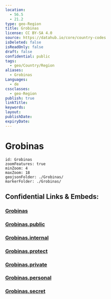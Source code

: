 ```yaml
---
location:
  - 56.5
  - 21.2
type: geo-Region
title: Grobinas
license: CC BY-SA 4.0
source: https://datahub.io/core/country-codes
isDeleted: false
isReadOnly: false
draft: false
confidential: public
tags:
  - geo/Country/Region
aliases:
  - Grobinas
Languages:
  - de
cssclasses:
  - geo-Region
publish: true
linkTitle:
keywords:
layout:
publishDate:
expiryDate:
---
```


# Grobinas

```leaflet
id: Grobinas
zoomFeatures: true 
minZoom: 4 
maxZoom: 18
geojsonFolder: ./Grobinas/
markerFolder: ./Grobinas/
```


## Confidential Links & Embeds: 

### [Grobinas](/_Standards/Earth/Continent/Europe/Europe~North/Latvia/Counties/Grobinas.md) 

### [Grobinas.public](/_public/Earth/Continent/Europe/Europe~North/Latvia/Counties/Grobinas.public.md) 

### [Grobinas.internal](/_internal/Earth/Continent/Europe/Europe~North/Latvia/Counties/Grobinas.internal.md) 

### [Grobinas.protect](/_protect/Earth/Continent/Europe/Europe~North/Latvia/Counties/Grobinas.protect.md) 

### [Grobinas.private](/_private/Earth/Continent/Europe/Europe~North/Latvia/Counties/Grobinas.private.md) 

### [Grobinas.personal](/_personal/Earth/Continent/Europe/Europe~North/Latvia/Counties/Grobinas.personal.md) 

### [Grobinas.secret](/_secret/Earth/Continent/Europe/Europe~North/Latvia/Counties/Grobinas.secret.md)

